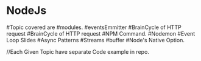 # NodeJs
#Topic covered are
#modules.
#eventsEmmitter
#BrainCycle of HTTP request
#BrainCycle of HTTP request
#NPM Command.
#Nodemon
#Event Loop Slides
#Async Patterns
#Streams
#buffer
#Node's Native Option.


//Each Given Topic have separate Code example in repo.


